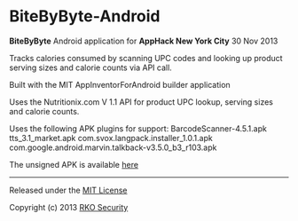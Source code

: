 BiteByByte-Android
==================

__BiteByByte__ Android application for __AppHack New York City__ 30 Nov 2013

Tracks calories consumed by scanning UPC codes and looking up product serving sizes and calorie counts via API call.

Built with the MIT AppInventorForAndroid builder application 

Uses the Nutritionix.com V 1.1 API for product UPC lookup, serving sizes and calorie counts.

Uses the following APK plugins for support:
  BarcodeScanner-4.5.1.apk
  tts_3.1_market.apk
  com.svox.langpack.installer_1.0.1.apk
  com.google.android.marvin.talkback-v3.5.0_b3_r103.apk

The unsigned APK is available [here](https://github.com/mkobar/BiteByByte-Android/releases/tag/0.8) 

---

Released under the [MIT License](http://opensource.org/licenses/MIT)

Copyright (c) 2013 [RKO Security](http://www.rkosecurity.com)
